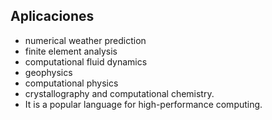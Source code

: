 ## Aplicaciones

- numerical weather prediction
- finite element analysis
- computational fluid dynamics
- geophysics
- computational physics
- crystallography and computational chemistry.
- It is a popular language for high-performance computing.
